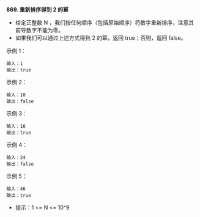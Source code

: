 **869. 重新排序得到 2 的幂**
- 给定正整数 N ，我们按任何顺序（包括原始顺序）将数字重新排序，注意其前导数字不能为零。
- 如果我们可以通过上述方式得到 2 的幂，返回 true；否则，返回 false。

示例 1：
```
输入：1
输出：true
```
示例 2：
```
输入：10
输出：false
```
示例 3：
```
输入：16
输出：true
```
示例 4：
```
输入：24
输出：false
```
示例 5：
```
输入：46
输出：true
```
- 提示：1 <= N <= 10^9